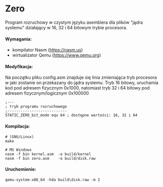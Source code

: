 # Zero

Program rozruchowy w czystym języku asemblera dla plików "jądra systemu" działający w 16, 32 i 64 bitowym trybie procesora.

#### Wymagania:

- kompilator Nasm (https://nasm.us)
- wirtualizator Qemu (https://www.qemu.org)

#### Modyfikacja:

Na początku pliku config.asm znajduje się linia zmieniająca tryb procesora w jaki zostanie on przekazany do jądra systemu.
Tryb 16 bitowy, uruchamia kod pod adresem fizycznym 0x1000, natomiast tryb 32 i 64 bitowy pod adresem fizycznym/logicznym 0x100000

	;---
	; tryb programu rozruchowego
	;---------------------------
	STATIC_ZERO_bit_mode equ 64 ; dostępne wartości: 16, 32 i 64

#### Kompilacja:

	# (GNU/Linux)
	make

	# MS Windows
	nasm -f bin kernel.asm	-o build/kernel
	nasm -f bin zero.asm	-o build/disk.raw

#### Uruchomienie:

	qemu-system-x86_64 -hda build\disk.raw -m 2
